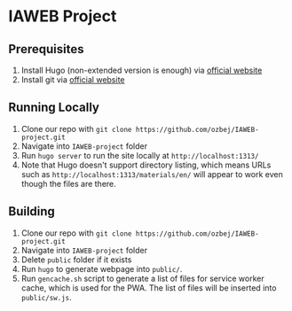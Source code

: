 # IAWEB Project

## Prerequisites
1. Install Hugo (non-extended version is enough) via [official website](https://gohugo.io/installation/)
2. Install git via [official website](https://git-scm.com/book/en/v2/Getting-Started-Installing-Git)

## Running Locally
1. Clone our repo with `git clone https://github.com/ozbej/IAWEB-project.git`
2. Navigate into `IAWEB-project` folder
3. Run `hugo server` to run the site locally at `http://localhost:1313/`
4. Note that Hugo doesn't support directory listing, which means URLs such as `http://localhost:1313/materials/en/` will appear to work even though the files are there.

## Building
1. Clone our repo with `git clone https://github.com/ozbej/IAWEB-project.git`
2. Navigate into `IAWEB-project` folder
3. Delete `public` folder if it exists
3. Run `hugo` to generate webpage into `public/`.
5. Run `gencache.sh` script to generate a list of files for service worker cache, which is used for the PWA.
  The list of files will be inserted into `public/sw.js`.
